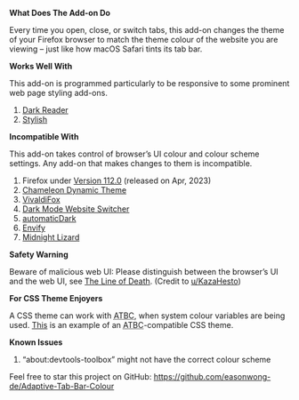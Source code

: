 <b>What Does The Add-on Do</b>

Every time you open, close, or switch tabs, this add-on changes the theme of your Firefox browser to match the theme colour of the website you are viewing – just like how macOS Safari tints its tab bar.


<b>Works Well With</b>

This add-on is programmed particularly to be responsive to some prominent web page styling add-ons.
<ol>
	<li><a href="https://addons.mozilla.org/firefox/addon/darkreader/">Dark Reader</a></li>
	<li><a href="https://addons.mozilla.org/firefox/addon/stylish/">Stylish</a></li>
</ol>


<b>Incompatible With</b>

This add-on takes control of browser’s UI colour and colour scheme settings. Any add-on that makes changes to them is incompatible.
<ol>
	<li>Firefox under <a href="https://www.mozilla.org/firefox/112.0/releasenotes/">Version 112.0</a> (released on Apr, 2023)</li>
	<li><a href="https://addons.mozilla.org/firefox/addon/chameleon-dynamic-theme-fixed/">Chameleon Dynamic Theme</a></li>
	<li><a href="https://addons.mozilla.org/firefox/addon/vivaldifox/">VivaldiFox</a></li>
	<li><a href="https://addons.mozilla.org/firefox/addon/dark-mode-website-switcher/">Dark Mode Website Switcher</a></li>
	<li><a href="https://addons.mozilla.org/firefox/addon/automatic-dark/">automaticDark</a></li>
	<li><a href="https://addons.mozilla.org/firefox/addon/envify/">Envify</a></li>
	<li><a href="https://addons.mozilla.org/firefox/addon/midnight-lizard-quantum/">Midnight Lizard</a></li>
</ol>


<b>Safety Warning</b>

Beware of malicious web UI: Please distinguish between the browser’s UI and the web UI, see <a href="https://textslashplain.com/2017/01/14/the-line-of-death/">The Line of Death</a>. (Credit to <a href="https://www.reddit.com/user/KazaHesto/">u/KazaHesto</a>)


<b>For CSS Theme Enjoyers</b>

A CSS theme can work with <abbr title="Adaptive Tab Bar Colour">ATBC</abbr>, when system colour variables are being used. <a href="https://github.com/easonwong-de/WhiteSurFirefoxThemeMacOS">This</a> is an example of an <abbr title="Adaptive Tab Bar Colour">ATBC</abbr>-compatible CSS theme.


<b>Known Issues</b>
<ol>
	<li>“about:devtools-toolbox” might not have the correct colour scheme</li>
</ol>


Feel free to star this project on GitHub: https://github.com/easonwong-de/Adaptive-Tab-Bar-Colour
